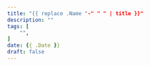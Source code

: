```yaml
---
title: "{{ replace .Name "-" " " | title }}"
description: ""  
tags: [
    "",
]  
date: {{ .Date }}
draft: false
---
```


